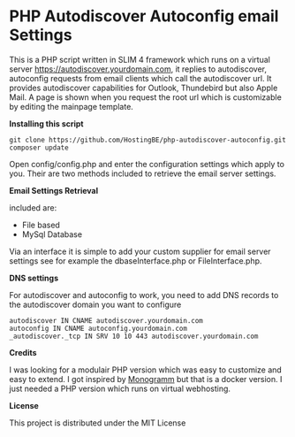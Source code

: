 # PHP Autodiscover Autoconfig email Settings

This is a PHP script written in SLIM 4 framework which runs on a virtual server https://autodiscover.yourdomain.com,  it replies to autodiscover, autoconfig requests from email clients which call the autodiscover url. It provides autodiscover capabilities for Outlook, Thundebird but also Apple Mail. A page is shown when you request the root url which is customizable by editing the mainpage template. 

**Installing this script** 

```
git clone https://github.com/HostingBE/php-autodiscover-autoconfig.git
composer update
```

Open config/config.php and enter the configuration settings which apply to you. Their are two methods included to retrieve the email server settings. 

**Email Settings Retrieval**

included are:

* File based
* MySql Database

Via an interface it is simple to add your custom supplier for email server settings see for example the dbaseInterface.php or FileInterface.php.


**DNS settings**

For autodiscover and autoconfig to work, you need to add DNS records to the autodiscover domain you want to configure

```
autodiscover IN CNAME autodiscover.yourdomain.com
autoconfig IN CNAME autoconfig.yourdomain.com
_autodiscover._tcp IN SRV 10 10 443 autodiscover.yourdomain.com
```

**Credits**

I was looking for a modulair PHP version which was easy to customize and easy to extend. I got inspired by  [Monogramm](https://github.com/Monogramm/autodiscover-email-settings/) but that is a docker version. I just needed a PHP version which runs on virtual webhosting.

**License**

This project is distributed under the MIT License

